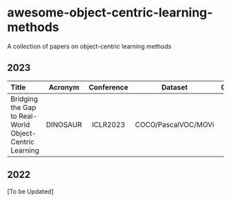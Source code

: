 # awesome-object-centric-learning-methods
A collection of papers on object-centric learning methods 

## 2023

| Title | Acronym | Conference | Dataset| Code | LinktoPaper             |
| :---------| :------------------------------:| :----------------------: | :-------------------------------------------------------------------------:| :--------------------: |  :--------------- |
| Bridging the Gap to Real-World Object-Centric Learning | DINOSAUR | ICLR2023 | COCO/PascalVOC/MOVi | - | [jittor]() | [paper](https://arxiv.org/abs/2209.14860) |

## 2022
[To be Updated]
